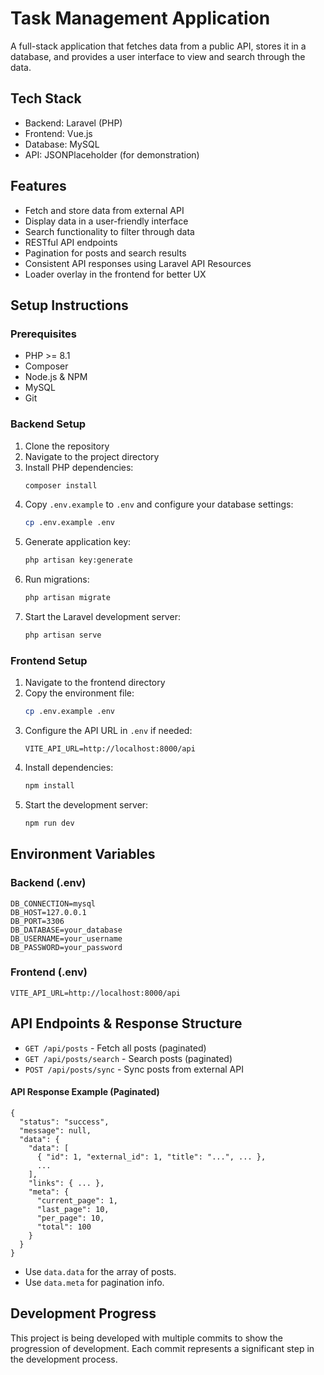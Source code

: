 # Task Management Application

A full-stack application that fetches data from a public API, stores it in a database, and provides a user interface to view and search through the data.

## Tech Stack

- Backend: Laravel (PHP)
- Frontend: Vue.js
- Database: MySQL
- API: JSONPlaceholder (for demonstration)

## Features

- Fetch and store data from external API
- Display data in a user-friendly interface
- Search functionality to filter through data
- RESTful API endpoints
- Pagination for posts and search results
- Consistent API responses using Laravel API Resources
- Loader overlay in the frontend for better UX

## Setup Instructions

### Prerequisites

- PHP >= 8.1
- Composer
- Node.js & NPM
- MySQL
- Git

### Backend Setup

1. Clone the repository
2. Navigate to the project directory
3. Install PHP dependencies:
   ```bash
   composer install
   ```
4. Copy `.env.example` to `.env` and configure your database settings:
   ```bash
   cp .env.example .env
   ```
5. Generate application key:
   ```bash
   php artisan key:generate
   ```
6. Run migrations:
   ```bash
   php artisan migrate
   ```
7. Start the Laravel development server:
   ```bash
   php artisan serve
   ```

### Frontend Setup

1. Navigate to the frontend directory
2. Copy the environment file:
   ```bash
   cp .env.example .env
   ```
3. Configure the API URL in `.env` if needed:
   ```
   VITE_API_URL=http://localhost:8000/api
   ```
4. Install dependencies:
   ```bash
   npm install
   ```
5. Start the development server:
   ```bash
   npm run dev
   ```

## Environment Variables

### Backend (.env)
```
DB_CONNECTION=mysql
DB_HOST=127.0.0.1
DB_PORT=3306
DB_DATABASE=your_database
DB_USERNAME=your_username
DB_PASSWORD=your_password
```

### Frontend (.env)
```
VITE_API_URL=http://localhost:8000/api
```

## API Endpoints & Response Structure

- `GET /api/posts` - Fetch all posts (paginated)
- `GET /api/posts/search` - Search posts (paginated)
- `POST /api/posts/sync` - Sync posts from external API

#### API Response Example (Paginated)

```
{
  "status": "success",
  "message": null,
  "data": {
    "data": [
      { "id": 1, "external_id": 1, "title": "...", ... },
      ...
    ],
    "links": { ... },
    "meta": {
      "current_page": 1,
      "last_page": 10,
      "per_page": 10,
      "total": 100
    }
  }
}
```

- Use `data.data` for the array of posts.
- Use `data.meta` for pagination info.

## Development Progress

This project is being developed with multiple commits to show the progression of development. Each commit represents a significant step in the development process. 